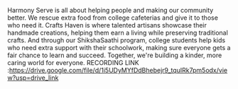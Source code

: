 Harmony Serve is all about helping people and making our community better. We rescue extra food from college cafeterias and give it to those who need it. Crafts Haven is where talented artisans showcase their handmade creations, helping them earn a living while preserving traditional crafts. And through our ShikshaSaathi program, college students help kids who need extra support with their schoolwork, making sure everyone gets a fair chance to learn and succeed. Together, we're building a kinder, more caring world for everyone.
RECORDING LINK :https://drive.google.com/file/d/1i5UDyMYfDdBhebejr9_tquIRk7pm5odx/view?usp=drive_link

